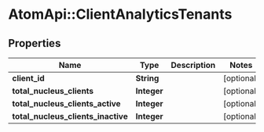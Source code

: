 # AtomApi::ClientAnalyticsTenants

## Properties
Name | Type | Description | Notes
------------ | ------------- | ------------- | -------------
**client_id** | **String** |  | [optional] 
**total_nucleus_clients** | **Integer** |  | [optional] 
**total_nucleus_clients_active** | **Integer** |  | [optional] 
**total_nucleus_clients_inactive** | **Integer** |  | [optional] 



